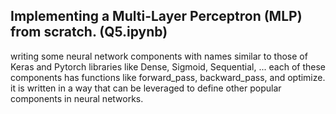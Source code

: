 ## Implementing a Multi-Layer Perceptron (MLP) from scratch. (Q5.ipynb)
writing some neural network components with names similar to those of Keras and Pytorch libraries like Dense, Sigmoid, Sequential, ...
each of these components has functions like forward_pass, backward_pass, and optimize.
it is written in a way that can be leveraged to define other popular components in neural networks.
